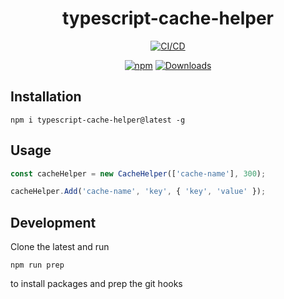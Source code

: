 <h1 align="center">typescript-cache-helper</h1>

<div align="center">
    
[![CI/CD](https://github.com/kbrashears5/typescript-cache-helper/actions/workflows/ci-cd.yml/badge.svg)](https://github.com/kbrashears5/typescript-cache-helper/actions/workflows/ci-cd.yml)

[![npm](https://img.shields.io/npm/v/typescript-cache-helper)](https://img.shields.io/npm/v/typescript-cache-helper)
[![Downloads](https://img.shields.io/npm/dt/typescript-cache-helper)](https://img.shields.io/npm/dt/typescript-cache-helper)

</div>

## Installation

```
npm i typescript-cache-helper@latest -g
```

## Usage

```typescript
const cacheHelper = new CacheHelper(['cache-name'], 300);

cacheHelper.Add('cache-name', 'key', { 'key', 'value' });
```

## Development

Clone the latest and run

```npm
npm run prep
```

to install packages and prep the git hooks
